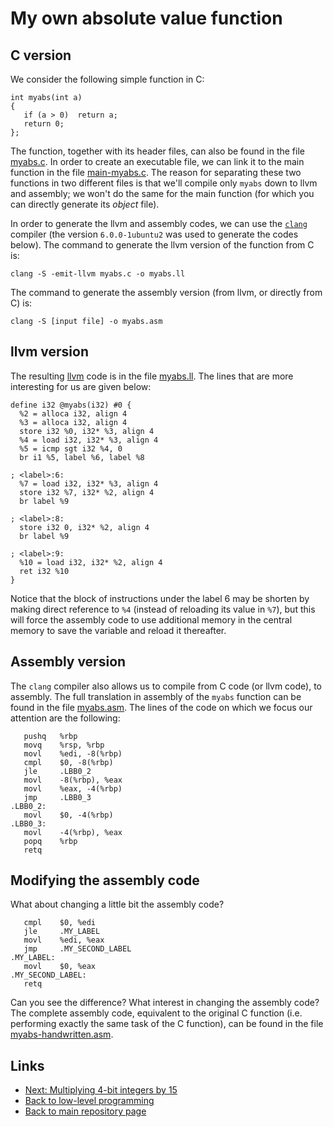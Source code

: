 
# My own absolute value function

## C version

We consider the following simple function in C:

	int myabs(int a)
	{
	   if (a > 0)  return a;
	   return 0;
	};

The function, together with its header files, can also 
be found in the file [myabs.c](./myabs.c). In order to 
create an executable file, we can link it to the main 
function in the file [main-myabs.c](./main-myabs.c).
The reason for separating these two functions in two
different files is that we'll compile only ```myabs```
down to llvm and assembly; we won't do the same for the
main function (for which you can directly generate its
*object* file).

In order to generate the llvm and assembly codes, we can 
use the [```clang```](https://clang.llvm.org/) compiler 
(the version ```6.0.0-1ubuntu2``` was used to generate the 
codes below). The command to generate the llvm version of 
the function from C is:

	clang -S -emit-llvm myabs.c -o myabs.ll

The command to generate the assembly version (from llvm,
or directly from C) is:

	clang -S [input file] -o myabs.asm

## llvm version

The resulting [llvm](https://llvm.org) code is in the
file [myabs.ll](./myabs.ll). The lines that are more 
interesting for us are given below:

	define i32 @myabs(i32) #0 {
	  %2 = alloca i32, align 4
	  %3 = alloca i32, align 4
	  store i32 %0, i32* %3, align 4
	  %4 = load i32, i32* %3, align 4
	  %5 = icmp sgt i32 %4, 0
	  br i1 %5, label %6, label %8

	; <label>:6:
	  %7 = load i32, i32* %3, align 4
	  store i32 %7, i32* %2, align 4
	  br label %9

	; <label>:8:
	  store i32 0, i32* %2, align 4
	  br label %9

	; <label>:9:
	  %10 = load i32, i32* %2, align 4
	  ret i32 %10
	}

Notice that the block of instructions under the label 6 may 
be shorten by making direct reference to ```%4``` (instead of 
reloading its value in ```%7```), but this will force the 
assembly code to use additional memory in the central memory
to save the variable and reload it thereafter.

## Assembly version

The ```clang``` compiler also allows us to compile from
C code (or llvm code), to assembly. The full translation
in assembly of the ```myabs``` function can be found in
the file [myabs.asm](./myabs.asm). The lines of the code
on which we focus our attention are the following:

	   pushq   %rbp
	   movq    %rsp, %rbp
	   movl    %edi, -8(%rbp)
	   cmpl    $0, -8(%rbp)
	   jle     .LBB0_2
	   movl    -8(%rbp), %eax
	   movl    %eax, -4(%rbp)
	   jmp     .LBB0_3
	.LBB0_2:
	   movl    $0, -4(%rbp)
	.LBB0_3:
	   movl    -4(%rbp), %eax
	   popq    %rbp
	   retq
 
## Modifying the assembly code

What about changing a little bit the assembly code?

	   cmpl    $0, %edi
	   jle     .MY_LABEL
	   movl    %edi, %eax
	   jmp     .MY_SECOND_LABEL
	.MY_LABEL:
	   movl    $0, %eax
	.MY_SECOND_LABEL:
	   retq

Can you see the difference? What interest in changing the 
assembly code? The complete assembly code, equivalent to the 
original C function (i.e. performing exactly the same task
of the C function), can be found in the file 
[myabs-handwritten.asm](./myabs-handwritten.asm).

## Links

* [Next: Multiplying 4-bit integers by 15](./xfifteen.md)
* [Back to low-level programming](./README.md)
* [Back to main repository page](../README.md)

